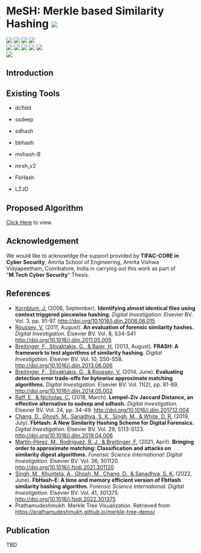 # MeSH: Merkle based Similarity Hashing ![](https://img.shields.io/badge/-Live-brightgreen)
![](https://img.shields.io/badge/Batch-20CYS-green) ![](https://img.shields.io/badge/Domain-Hashing_Algorithm-blue) ![](https://img.shields.io/badge/M.Tech--Thesis-WIP-orange)  ![](https://img.shields.io/badge/Focus-Similarity-yellow) <br/>
![](https://img.shields.io/badge/Blockchain-Ethereum-blue) ![](https://img.shields.io/badge/Focus-ssdeep-blue) ![](https://img.shields.io/badge/Focus-sdhash-blue) ![](https://img.shields.io/badge/Focus-mrsh_v2-blue) ![](https://img.shields.io/badge/Focus-fbhash-blue) <br/>
![](https://img.shields.io/badge/Dataset-TBD-darkblue)

## Introduction

## Existing Tools

- dcfldd

- ssdeep

- sdhash

- bbhash

- mvhash-B

- mrsh_v2

- FbHash

- LZJD

## Proposed Algorithm

[Click Here](UI/index.html) to view.

## Acknowledgement
We would like to acknowldge the support provided by **TIFAC-CORE in Cyber Security**, Amrita School of Engineering, Amrita Vishwa Vidyapeetham, Coimbatore, India in carrying out this work as part of "**M.Tech Cyber Security**" Thesis. 

## References
- [Kornblum, J.]() (2006, September). **Identifying almost identical files using context triggered piecewise hashing.** _Digital Investigation._ Elsevier BV. Vol. 3, pp. 91-97. http://doi.org/10.1016/j.diin.2006.06.015
- [Roussev, V.]() (2011, August). **An evaluation of forensic similarity hashes.** _Digital Investigation._ Elsevier BV. Vol. 8, S34-S41 http://doi.org/10.1016/j.diin.2011.05.005
- [Breitinger, F., Stivaktakis, G., & Baier, H.]() (2013, August). **FRASH: A framework to test algorithms of similarity hashing.** _Digital Investigation._ Elsevier BV. Vol. 10, S50-S58. http://doi.org/10.1016/j.diin.2013.06.006
- [Breitinger, F., Stivaktakis, G., & Roussev, V.]() (2014, June). **Evaluating detection error trade-offs for bytewise approximate matching algorithms.** _Digital Investigation._ Elsevier BV. Vol. 11(2), pp. 81-89. http://doi.org/10.1016/j.diin.2014.05.002
- [Raff, E., & Nicholas, C.]() (2018, March). **Lempel-Ziv Jaccard Distance, an effective alternative to ssdeep and sdhash.** _Digital Investigation._ Elsevier BV.  Vol. 24, pp. 34-49. http://doi.org/10.1016/j.diin.2017.12.004
- [Chang, D., Ghosh, M., Sanadhya, S. K., Singh, M., & White, D. R.]() (2019, July). **FbHash: A New Similarity Hashing Scheme for Digital Forensics.** _Digital Investigation._  Elsevier BV. Vol. 29, S113-S123. http://doi.org/10.1016/j.diin.2019.04.006
- [Martín-Pérez, M., Rodríguez, R. J., & Breitinger, F.]() (2021, April). **Bringing order to approximate matching: Classification and attacks on similarity digest algorithms.** _Forensic Science International: Digital Investigation._ Elsevier BV. Vol. 36, 301120. http://doi.org/10.1016/j.fsidi.2021.301120
- [Singh, M., Khunteta, A., Ghosh, M., Chang, D., & Sanadhya, S. K.]() (2022, June). **FbHash-E: A time and memory efficient version of FbHash similarity hashing algorithm.** _Forensic Science International: Digital Investigation._ Elsevier BV. Vol. 41, 301375. http://doi.org/10.1016/j.fsidi.2022.301375
- Prathamudeshmukh. Merkle Tree Visualization. Retrieved from https://prathamudeshmukh.github.io/merkle-tree-demo/

## Publication
TBD 

